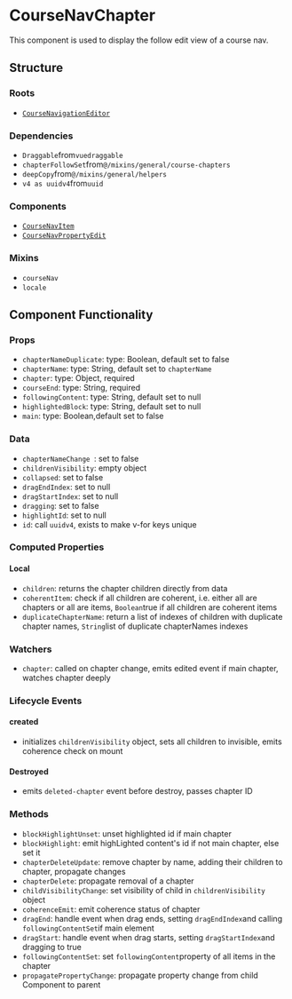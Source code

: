 CourseNavChapter
===============
This component is used to display the follow edit view of a course nav.
## Structure

### Roots
- [`CourseNavigationEditor`](../course-nav)

### Dependencies
* `Draggable`from`vuedraggable`
* `chapterFollowSet`from`@/mixins/general/course-chapters`
* `deepCopy`from`@/mixins/general/helpers`
* `v4 as uuidv4`from`uuid`

### Components
- [`CourseNavItem`](../course-nav)
- [`CourseNavPropertyEdit`](../course-nav)

### Mixins
* `courseNav`
* `locale`

Component Functionality
---------
### Props
- `chapterNameDuplicate`: type: Boolean, default set to false
- `chapterName`: type: String, default set to `chapterName`
- `chapter`: type: Object, required
- `courseEnd`: type: String, required
- `followingContent`: type: String, default set to null
- `highlightedBlock`: type: String, default set to null
- `main`: type: Boolean,default set to false

### Data
- `chapterNameChange `: set to false
- `childrenVisibility`: empty object
- `collapsed`: set to false
- `dragEndIndex`: set to null
- `dragStartIndex`: set to null
- `dragging`: set to false
- `highlightId`: set to null
- `id`: call `uuidv4`, exists to make v-for keys unique

### Computed Properties

#### Local
- `children`: returns the chapter children directly from data
- `coherentItem`: check if all children are coherent, i.e. either all are chapters or all are items, `Boolean`true if all children are coherent items
- `duplicateChapterName`: return a list of indexes of children with duplicate chapter names, `String`list of duplicate chapterNames indexes

### Watchers
- `chapter`: called on chapter change, emits edited event if main chapter, watches chapter deeply

### Lifecycle Events

#### created
- initializes `childrenVisibility` object, sets all children to invisible, emits coherence check on mount

#### Destroyed
- emits `deleted-chapter` event before destroy, passes chapter ID

### Methods
- `blockHighlightUnset`: unset highlighted id if main chapter
- `blockHighlight`: emit highLighted content's id if not main chapter, else set it
- `chapterDeleteUpdate`: remove chapter by name, adding their children to chapter, propagate changes 
- `chapterDelete`: propagate removal of a chapter 
- `childVisibilityChange`: set visibility of child in `childrenVisibility` object
- `coherenceEmit`: emit coherence status of chapter 
- `dragEnd`: handle event when drag ends, setting `dragEndIndex`and calling `followingContentSet`if main element 
- `dragStart`: handle event when drag starts, setting `dragStartIndex`and dragging to true
- `followingContentSet`: set `followingContent`property of all items in the chapter 
- `propagatePropertyChange`: propagate property change from child Component to parent 
